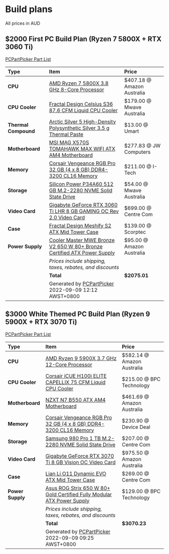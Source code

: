 # Build plans
All prices in AUD

## $2000 First PC Build Plan (Ryzen 7 5800X + RTX 3060 Ti)
[PCPartPicker Part List](https://au.pcpartpicker.com/list/bfjyQ6)

| Type                 | Item                                                                                                                                                                                                            | Price                      |
|:-------------------- |:--------------------------------------------------------------------------------------------------------------------------------------------------------------------------------------------------------------- |:-------------------------- |
| **CPU**              | [AMD Ryzen 7 5800X 3.8 GHz 8-Core Processor](https://au.pcpartpicker.com/product/qtvqqs/amd-ryzen-7-5800x-38-ghz-8-core-processor-100-100000063wof)                                                             | $407.18 @ Amazon Australia |
| **CPU Cooler**       | [Fractal Design Celsius S36 87.6 CFM Liquid CPU Cooler](https://au.pcpartpicker.com/product/NMtWGX/fractal-design-celsius-s36-876-cfm-liquid-cpu-cooler-fd-wcu-celsius-s36-bk)                                  | $179.00 @ Mwave Australia  |
| **Thermal Compound** | [Arctic Silver 5 High-Density Polysynthetic Silver 3.5 g Thermal Paste](https://au.pcpartpicker.com/product/6RrG3C/arctic-silver-thermal-paste-as535g)                                                          | $13.00 @ Umart             |
| **Motherboard**      | [MSI MAG X570S TOMAHAWK MAX WIFI ATX AM4 Motherboard](https://au.pcpartpicker.com/product/9BGbt6/msi-mag-x570s-tomahawk-max-wifi-atx-am4-motherboard-mag-x570s-tomahawk-max-wifi)                               | $277.83 @ JW Computers     |
| **Memory**           | [Corsair Vengeance RGB Pro 32 GB (4 x 8 GB) DDR4-3200 CL16 Memory](https://au.pcpartpicker.com/product/3yQG3C/corsair-vengeance-rgb-pro-32gb-4-x-8gb-ddr4-3200-memory-cmw32gx4m4c3200c16)                       | $211.00 @ I-Tech           |
| **Storage**          | [Silicon Power P34A60 512 GB M.2-2280 NVME Solid State Drive](https://au.pcpartpicker.com/product/94gQzy/silicon-power-p34a60-512-gb-m2-2280-nvme-solid-state-drive-sp512gbp34a60m28)                           | $54.00 @ Mwave Australia   |
| **Video Card**       | [Gigabyte GeForce RTX 3060 Ti LHR 8 GB GAMING OC Rev 2.0 Video Card](https://au.pcpartpicker.com/product/b2YmP6/gigabyte-geforce-rtx-3060-ti-lhr-8-gb-gaming-oc-rev-20-video-card-gv-n306tgaming-oc-8gd-rev-20) | $699.00 @ Centre Com       |
| **Case**             | [Fractal Design Meshify S2 ATX Mid Tower Case](https://au.pcpartpicker.com/product/mMkj4D/fractal-design-meshify-s2-black-tg-atx-mid-tower-case-fd-ca-mesh-s2-bko-tgl)                                          | $139.00 @ Scorptec         |
| **Power Supply**     | [Cooler Master MWE Bronze V2 650 W 80+ Bronze Certified ATX Power Supply](https://au.pcpartpicker.com/product/qJpmP6/cooler-master-mwe-bronze-v2-650-w-80-bronze-certified-atx-power-supply-mpe-6501-acaab-us)  | $95.00 @ Amazon Australia  |
|                      | *Prices include shipping, taxes, rebates, and discounts*                                                                                                                                                        |                            |
|                      | **Total**                                                                                                                                                                                                       | **$2075.01**               |
|                      | Generated by [PCPartPicker](https://pcpartpicker.com) 2022-09-09 12:12 AWST+0800                                                                                                                                |                            |                                                                                                                             |                            |

## $3000 White Themed PC Build Plan (Ryzen 9 5900X + RTX 3070 Ti)
[PCPartPicker Part List](https://au.pcpartpicker.com/list/QhXsjZ)

| Type             | Item                                                                                                                                                                                                      | Price                      |
|:---------------- |:--------------------------------------------------------------------------------------------------------------------------------------------------------------------------------------------------------- |:-------------------------- |
| **CPU**          | [AMD Ryzen 9 5900X 3.7 GHz 12-Core Processor](https://au.pcpartpicker.com/product/KwLwrH/amd-ryzen-9-5900x-37-ghz-12-core-processor-100-100000061wof)                                                     | $582.14 @ Amazon Australia |
| **CPU Cooler**   | [Corsair iCUE H100i ELITE CAPELLIX 75 CFM Liquid CPU Cooler](https://au.pcpartpicker.com/product/99Tp99/corsair-icue-h100i-elite-capellix-75-cfm-liquid-cpu-cooler-cw-9060050-ww)                         | $215.00 @ BPC Technology   |
| **Motherboard**  | [NZXT N7 B550 ATX AM4 Motherboard](https://au.pcpartpicker.com/product/KnLFf7/nzxt-n7-b550-atx-am4-motherboard-n7-b55xt-w1)                                                                               | $461.69 @ Amazon Australia |
| **Memory**       | [Corsair Vengeance RGB Pro 32 GB (4 x 8 GB) DDR4-3200 CL16 Memory](https://au.pcpartpicker.com/product/vZrmP6/corsair-vengeance-rgb-pro-32gb-4-x-8gb-ddr4-3200-memory-cmw32gx4m4c3200c16w)                | $230.90 @ Device Deal      |
| **Storage**      | [Samsung 980 Pro 1 TB M.2-2280 NVME Solid State Drive](https://au.pcpartpicker.com/product/DDWBD3/samsung-980-pro-1-tb-m2-2280-nvme-solid-state-drive-mz-v8p1t0bam)                                       | $207.00 @ Centre Com       |
| **Video Card**   | [Gigabyte GeForce RTX 3070 Ti 8 GB Vision OC Video Card](https://au.pcpartpicker.com/product/MR4Ycf/gigabyte-geforce-rtx-3070-ti-8-gb-vision-oc-video-card-gv-n307tvision-oc-8gd)                         | $975.50 @ Amazon Australia |
| **Case**         | [Lian Li O11 Dynamic EVO ATX Mid Tower Case](https://au.pcpartpicker.com/product/4cPQzy/lian-li-o11-dynamic-evo-atx-mid-tower-case-pc-o11dew)                                                             | $269.00 @ Centre Com       |
| **Power Supply** | [Asus ROG Strix 650 W 80+ Gold Certified Fully Modular ATX Power Supply](https://au.pcpartpicker.com/product/DRVG3C/asus-rog-strix-650-w-80-gold-certified-fully-modular-atx-power-supply-rog-strix-650g) | $129.00 @ BPC Technology   |
|                  | *Prices include shipping, taxes, rebates, and discounts*                                                                                                                                                  |                            |
|                  | **Total**                                                                                                                                                                                                 | **$3070.23**               |
|                  | Generated by [PCPartPicker](https://pcpartpicker.com) 2022-09-09 09:25 AWST+0800                                                                                                                          |                            |                                                                                                                         |                            |
